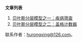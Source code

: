 

**文章列表**

1. [贝叶斯分层模型之一：疾病筛查](https://nbviewer.jupyter.org/github/HuRongxing/thinkbayes/blob/master/%E8%B4%9D%E5%8F%B6%E6%96%AF%E5%88%86%E5%B1%82%E6%A8%A1%E5%9E%8B%EF%BC%9A%E4%B8%80%E4%B8%AA%E7%96%BE%E7%97%85%E7%AD%9B%E6%9F%A5%E7%9A%84%E4%BE%8B%E5%AD%90.ipynb)
2. [贝叶斯分层模型之二：盖格计数器 ](https://nbviewer.jupyter.org/github/HuRongxing/thinkbayes/blob/master/11%20%E7%9B%96%E6%A0%BC%E8%AE%A1%E6%95%B0%E5%99%A8%E2%80%94%E2%80%94%E5%B1%82%E6%AC%A1%E5%8C%96%E8%B4%9D%E5%8F%B6%E6%96%AF%E6%A8%A1%E5%9E%8B.ipynb)

联系作者：hurongxing@126.com。

